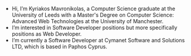 - Hi, I’m Kyriakos Mavronikolas, a Computer Science graduate at the University of Leeds with a Master's Degree on Computer Science: Advanced Web Technologies at the University of Manchester.
- I’m interested in Software Developer positions but more specifically positions as Web Developer.
- I’m currently a Software Developer at Cymanet Software and Solutions LTD, which is based in Paphos Cyprus.

<!---
KyriakosM95/KyriakosM95 is a ✨ special ✨ repository because its `README.md` (this file) appears on your GitHub profile.
You can click the Preview link to take a look at your changes.
--->
